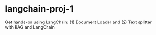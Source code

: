 # langchain-proj-1
Get hands-on using LangChain: (1) Document Loader and (2) Text splitter with RAG and LangChain
